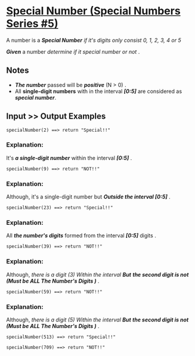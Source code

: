 # [Special Number (Special Numbers Series #5)](https://www.codewars.com/kata/special-number-special-numbers-series-number-5 "https://www.codewars.com/kata/5a55f04be6be383a50000187")

A number is a **_Special Number_** *if it's digits only consist 0, 1, 2, 3, 4 or 5*

**_Given_** a number *determine if it special number or not* .  

## Notes 

* **_The number_** passed will be **_positive_** (N > 0) .
* All **single-digit numbers** with in the interval **_[0:5]_** are considered as **_special number_**. 

## Input >> Output Examples

```
specialNumber(2) ==> return "Special!!"
```

### Explanation: 

It's **_a single-digit number_** within the interval **_[0:5]_** . 

```
specialNumber(9) ==> return "NOT!!"
```

### Explanation:

Although, it's a single-digit number but **_Outside the interval [0:5]_** .

```
specialNumber(23) ==> return "Special!!"
```

### Explanation: 

All **_the number's digits_** formed from the interval **_[0:5]_** digits .

```
specialNumber(39) ==> return "NOT!!"
```

### Explanation: 

Although, *there is a digit (3) Within the interval* **_But_** **_the second digit is not (Must be ALL The Number's Digits )_** .

```
specialNumber(59) ==> return "NOT!!"
```

### Explanation:  

Although, *there is a digit (5) Within the interval* **_But_** **_the second digit is not (Must be ALL The Number's Digits )_** .

```
specialNumber(513) ==> return "Special!!"
```

```
specialNumber(709) ==> return "NOT!!"
```